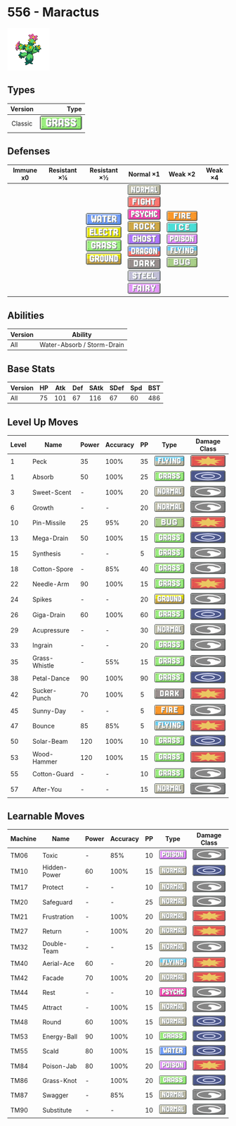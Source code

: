 # 556 - Maractus

![maractus](../img/pokemon/556.png)

## Types

| Version | Type                             |
| :-----: | -------------------------------: |
| Classic | ![grass](../img/types/grass.png) |

## Defenses

| Immune x0 | Resistant ×¼ | Resistant ×½                                                                                                                                            | Normal ×1                                                                                                                                                                                                                                                                                                                                          | Weak ×2                                                                                                                                                                        | Weak ×4 |
| --------- | ------------ | ------------------------------------------------------------------------------------------------------------------------------------------------------- | -------------------------------------------------------------------------------------------------------------------------------------------------------------------------------------------------------------------------------------------------------------------------------------------------------------------------------------------------- | ------------------------------------------------------------------------------------------------------------------------------------------------------------------------------ | ------- |
|           |              | ![water](../img/types/water.png)<br/>![electric](../img/types/electric.png)<br/>![grass](../img/types/grass.png)<br/>![ground](../img/types/ground.png) | ![normal](../img/types/normal.png)<br/>![fighting](../img/types/fighting.png)<br/>![psychic](../img/types/psychic.png)<br/>![rock](../img/types/rock.png)<br/>![ghost](../img/types/ghost.png)<br/>![dragon](../img/types/dragon.png)<br/>![dark](../img/types/dark.png)<br/>![steel](../img/types/steel.png)<br/>![fairy](../img/types/fairy.png) | ![fire](../img/types/fire.png)<br/>![ice](../img/types/ice.png)<br/>![poison](../img/types/poison.png)<br/>![flying](../img/types/flying.png)<br/>![bug](../img/types/bug.png) |         |

## Abilities

| Version | Ability                    |
| ------- | -------------------------- |
| All     | Water-Absorb / Storm-Drain |

## Base Stats

| Version | HP | Atk | Def | SAtk | SDef | Spd | BST |
| ------- | -- | --- | --- | ---- | ---- | --- | --- |
| All     | 75 | 101 | 67  | 116  | 67   | 60  | 486 |

## Level Up Moves

| Level | Name          | Power | Accuracy | PP | Type                               | Damage Class                           |
| ----- | ------------- | ----- | -------- | -- | ---------------------------------- | -------------------------------------- |
| 1     | Peck          | 35    | 100%     | 35 | ![flying](../img/types/flying.png) | ![physical](../img/types/physical.png) |
| 1     | Absorb        | 50    | 100%     | 25 | ![grass](../img/types/grass.png)   | ![special](../img/types/special.png)   |
| 3     | Sweet-Scent   | -     | 100%     | 20 | ![normal](../img/types/normal.png) | ![status](../img/types/status.png)     |
| 6     | Growth        | -     | -        | 20 | ![normal](../img/types/normal.png) | ![status](../img/types/status.png)     |
| 10    | Pin-Missile   | 25    | 95%      | 20 | ![bug](../img/types/bug.png)       | ![physical](../img/types/physical.png) |
| 13    | Mega-Drain    | 50    | 100%     | 15 | ![grass](../img/types/grass.png)   | ![special](../img/types/special.png)   |
| 15    | Synthesis     | -     | -        | 5  | ![grass](../img/types/grass.png)   | ![status](../img/types/status.png)     |
| 18    | Cotton-Spore  | -     | 85%      | 40 | ![grass](../img/types/grass.png)   | ![status](../img/types/status.png)     |
| 22    | Needle-Arm    | 90    | 100%     | 15 | ![grass](../img/types/grass.png)   | ![physical](../img/types/physical.png) |
| 24    | Spikes        | -     | -        | 20 | ![ground](../img/types/ground.png) | ![status](../img/types/status.png)     |
| 26    | Giga-Drain    | 60    | 100%     | 60 | ![grass](../img/types/grass.png)   | ![special](../img/types/special.png)   |
| 29    | Acupressure   | -     | -        | 30 | ![normal](../img/types/normal.png) | ![status](../img/types/status.png)     |
| 33    | Ingrain       | -     | -        | 20 | ![grass](../img/types/grass.png)   | ![status](../img/types/status.png)     |
| 35    | Grass-Whistle | -     | 55%      | 15 | ![grass](../img/types/grass.png)   | ![status](../img/types/status.png)     |
| 38    | Petal-Dance   | 90    | 100%     | 90 | ![grass](../img/types/grass.png)   | ![special](../img/types/special.png)   |
| 42    | Sucker-Punch  | 70    | 100%     | 5  | ![dark](../img/types/dark.png)     | ![physical](../img/types/physical.png) |
| 45    | Sunny-Day     | -     | -        | 5  | ![fire](../img/types/fire.png)     | ![status](../img/types/status.png)     |
| 47    | Bounce        | 85    | 85%      | 5  | ![flying](../img/types/flying.png) | ![physical](../img/types/physical.png) |
| 50    | Solar-Beam    | 120   | 100%     | 10 | ![grass](../img/types/grass.png)   | ![special](../img/types/special.png)   |
| 53    | Wood-Hammer   | 120   | 100%     | 15 | ![grass](../img/types/grass.png)   | ![physical](../img/types/physical.png) |
| 55    | Cotton-Guard  | -     | -        | 10 | ![grass](../img/types/grass.png)   | ![status](../img/types/status.png)     |
| 57    | After-You     | -     | -        | 15 | ![normal](../img/types/normal.png) | ![status](../img/types/status.png)     |

## Learnable Moves

| Machine | Name         | Power | Accuracy | PP | Type                                 | Damage Class                           |
| ------- | ------------ | ----- | -------- | -- | ------------------------------------ | -------------------------------------- |
| TM06    | Toxic        | -     | 85%      | 10 | ![poison](../img/types/poison.png)   | ![status](../img/types/status.png)     |
| TM10    | Hidden-Power | 60    | 100%     | 15 | ![normal](../img/types/normal.png)   | ![special](../img/types/special.png)   |
| TM17    | Protect      | -     | -        | 10 | ![normal](../img/types/normal.png)   | ![status](../img/types/status.png)     |
| TM20    | Safeguard    | -     | -        | 25 | ![normal](../img/types/normal.png)   | ![status](../img/types/status.png)     |
| TM21    | Frustration  | -     | 100%     | 20 | ![normal](../img/types/normal.png)   | ![physical](../img/types/physical.png) |
| TM27    | Return       | -     | 100%     | 20 | ![normal](../img/types/normal.png)   | ![physical](../img/types/physical.png) |
| TM32    | Double-Team  | -     | -        | 15 | ![normal](../img/types/normal.png)   | ![status](../img/types/status.png)     |
| TM40    | Aerial-Ace   | 60    | -        | 20 | ![flying](../img/types/flying.png)   | ![physical](../img/types/physical.png) |
| TM42    | Facade       | 70    | 100%     | 20 | ![normal](../img/types/normal.png)   | ![physical](../img/types/physical.png) |
| TM44    | Rest         | -     | -        | 10 | ![psychic](../img/types/psychic.png) | ![status](../img/types/status.png)     |
| TM45    | Attract      | -     | 100%     | 15 | ![normal](../img/types/normal.png)   | ![status](../img/types/status.png)     |
| TM48    | Round        | 60    | 100%     | 15 | ![normal](../img/types/normal.png)   | ![special](../img/types/special.png)   |
| TM53    | Energy-Ball  | 90    | 100%     | 10 | ![grass](../img/types/grass.png)     | ![special](../img/types/special.png)   |
| TM55    | Scald        | 80    | 100%     | 15 | ![water](../img/types/water.png)     | ![special](../img/types/special.png)   |
| TM84    | Poison-Jab   | 80    | 100%     | 20 | ![poison](../img/types/poison.png)   | ![physical](../img/types/physical.png) |
| TM86    | Grass-Knot   | -     | 100%     | 20 | ![grass](../img/types/grass.png)     | ![special](../img/types/special.png)   |
| TM87    | Swagger      | -     | 85%      | 15 | ![normal](../img/types/normal.png)   | ![status](../img/types/status.png)     |
| TM90    | Substitute   | -     | -        | 10 | ![normal](../img/types/normal.png)   | ![status](../img/types/status.png)     |